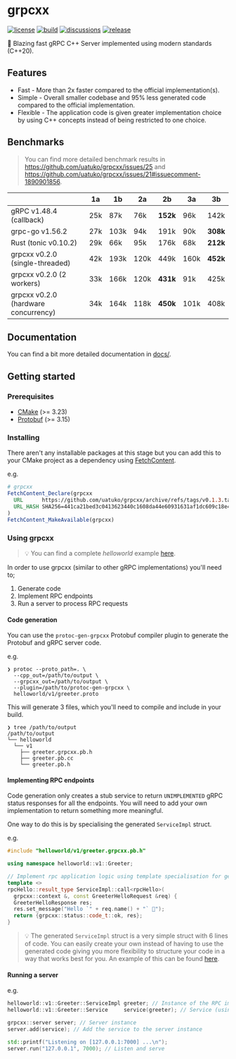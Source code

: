# grpcxx

[![license](https://img.shields.io/badge/license-MIT-green)](https://raw.githubusercontent.com/uatuko/grpcxx/main/LICENSE)
[![build](https://github.com/uatuko/grpcxx/actions/workflows/build.yaml/badge.svg?branch=main)](https://github.com/uatuko/grpcxx/actions/workflows/build.yaml)
[![discussions](https://img.shields.io/github/discussions/uatuko/grpcxx)](https://github.com/uatuko/grpcxx/discussions)
[![release](https://img.shields.io/github/v/release/uatuko/grpcxx)](https://github.com/uatuko/grpcxx/releases)

🚀 Blazing fast gRPC C++ Server implemented using modern standards (C++20).

## Features

* Fast - More than 2x faster compared to the official implementation(s).
* Simple - Overall smaller codebase and 95% less generated code compared to the official implementation.
* Flexible - The application code is given greater implementation choice by using C++ concepts instead of being restricted to one choice.


## Benchmarks

> You can find more detailed benchmark results in https://github.com/uatuko/grpcxx/issues/25 and https://github.com/uatuko/grpcxx/issues/21#issuecomment-1890901856.

|                                      | 1a  | 1b   | 2a   | 2b   | 3a   | 3b   |
| ------------------------------------ | --- | ---- | ---- | ---- | ---- | ---- |
| gRPC v1.48.4 (callback)              | 25k | 87k  | 76k  | **152k** | 96k  | 142k |
| grpc-go v1.56.2                      | 27k | 103k | 94k  | 191k | 90k  | **308k** |
| Rust (tonic v0.10.2)                 | 29k | 66k  | 95k  | 176k | 68k  | **212k** |
| grpcxx v0.2.0 (single-threaded)      | 42k | 193k | 120k | 449k | 160k | **452k** |
| grpcxx v0.2.0 (2 workers)            | 33k | 166k | 120k | **431k** | 91k  | 425k |
| grpcxx v0.2.0 (hardware concurrency) | 34k | 164k | 118k | **450k** | 101k | 408k |


## Documentation

You can find a bit more detailed documentation in [docs/](docs/README.md).


## Getting started

### Prerequisites

* [CMake](https://cmake.org) (>= 3.23)
* [Protobuf](https://protobuf.dev) (>= 3.15)

### Installing

There aren't any installable packages at this stage but you can add this to your CMake project as a dependency using
[FetchContent](https://cmake.org/cmake/help/latest/module/FetchContent.html).

e.g.
```cmake
# grpcxx
FetchContent_Declare(grpcxx
  URL      https://github.com/uatuko/grpcxx/archive/refs/tags/v0.1.3.tar.gz
  URL_HASH SHA256=441ca21bed3c0413623440c1608da44e60931631af1dc609c18e4a955f8cb3a5
)
FetchContent_MakeAvailable(grpcxx)
```

### Using grpcxx

> 💡 You can find a complete _helloworld_ example [here](https://github.com/uatuko/grpcxx/tree/main/examples/helloworld).

In order to use grpcxx (similar to other gRPC implementations) you'll need to;

1. Generate code
2. Implement RPC endpoints
3. Run a server to process RPC requests

#### Code generation

You can use the `protoc-gen-grpcxx` Protobuf compiler plugin to generate the Protobuf and gRPC server code.

e.g.
```
❯ protoc --proto_path=. \
  --cpp_out=/path/to/output \
  --grpcxx_out=/path/to/output \
  --plugin=/path/to/protoc-gen-grpcxx \
  helloworld/v1/greeter.proto
```

This will generate 3 files, which you'll need to compile and include in your build.
```
❯ tree /path/to/output
/path/to/output
└── helloworld
  └── v1
    ├── greeter.grpcxx.pb.h
    ├── greeter.pb.cc
    └── greeter.pb.h
```

#### Implementing RPC endpoints

Code generation only creates a stub service to return `UNIMPLEMENTED` gRPC status responses for all the endpoints. You
will need to add your own implementation to return something more meaningful.

One way to do this is by specialising the generated `ServiceImpl` struct.

e.g.
```cpp
#include "helloworld/v1/greeter.grpcxx.pb.h"

using namespace helloworld::v1::Greeter;

// Implement rpc application logic using template specialisation for generated `ServiceImpl` struct
template <>
rpcHello::result_type ServiceImpl::call<rpcHello>(
  grpcxx::context &, const GreeterHelloRequest &req) {
  GreeterHelloResponse res;
  res.set_message("Hello `" + req.name() + "` 👋");
  return {grpcxx::status::code_t::ok, res};
}
```

> 💡 The generated `ServiceImpl` struct is a very simple struct with 6 lines of code. You can easily create your own
instead of having to use the generated code giving you more flexibility to structure your code in a way that works best
for you. An example of this can be found [here](https://github.com/uatuko/grpcxx/blob/c6934c3223a76f50439bb1dda98aa25482829b95/examples/helloworld/main.cpp#L19).

#### Running a server

e.g.
```cpp
helloworld::v1::Greeter::ServiceImpl greeter; // Instance of the RPC implementation
helloworld::v1::Greeter::Service     service(greeter); // Service (using the RPC implementation)

grpcxx::server server; // Server instance
server.add(service); // Add the service to the server instance

std::printf("Listening on [127.0.0.1:7000] ...\n");
server.run("127.0.0.1", 7000); // Listen and serve
```
